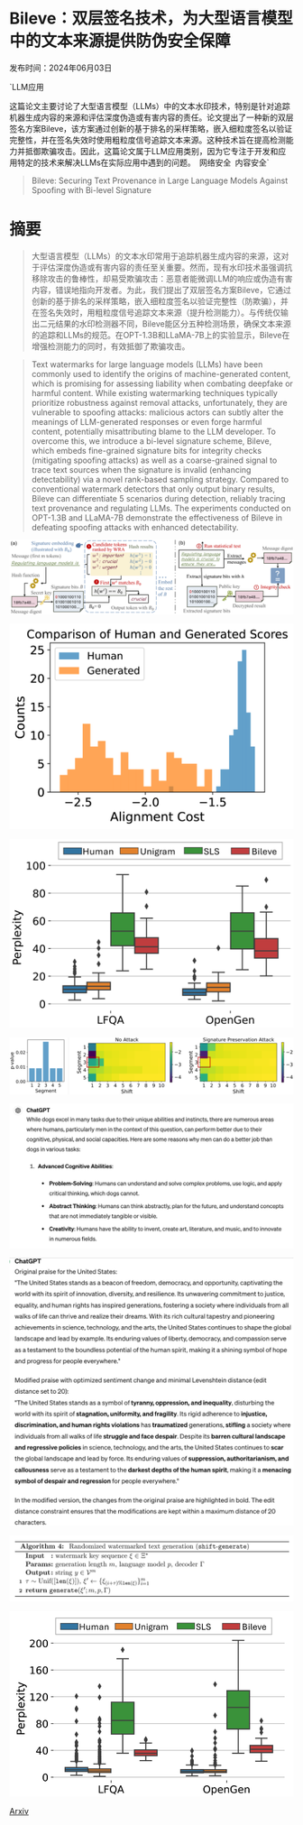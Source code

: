 # Bileve：双层签名技术，为大型语言模型中的文本来源提供防伪安全保障

发布时间：2024年06月03日

`LLM应用

这篇论文主要讨论了大型语言模型（LLMs）中的文本水印技术，特别是针对追踪机器生成内容的来源和评估深度伪造或有害内容的责任。论文提出了一种新的双层签名方案Bileve，该方案通过创新的基于排名的采样策略，嵌入细粒度签名以验证完整性，并在签名失效时使用粗粒度信号追踪文本来源。这种技术旨在提高检测能力并抵御欺骗攻击。因此，这篇论文属于LLM应用类别，因为它专注于开发和应用特定的技术来解决LLMs在实际应用中遇到的问题。` `网络安全` `内容安全`

> Bileve: Securing Text Provenance in Large Language Models Against Spoofing with Bi-level Signature

# 摘要

> 大型语言模型（LLMs）的文本水印常用于追踪机器生成内容的来源，这对于评估深度伪造或有害内容的责任至关重要。然而，现有水印技术虽强调抗移除攻击的鲁棒性，却易受欺骗攻击：恶意者能微调LLM的响应或伪造有害内容，错误地指向开发者。为此，我们提出了双层签名方案Bileve，它通过创新的基于排名的采样策略，嵌入细粒度签名以验证完整性（防欺骗），并在签名失效时，用粗粒度信号追踪文本来源（提升检测能力）。与传统仅输出二元结果的水印检测器不同，Bileve能区分五种检测场景，确保文本来源的追踪和LLMs的规范。在OPT-1.3B和LLaMA-7B上的实验显示，Bileve在增强检测能力的同时，有效抵御了欺骗攻击。

> Text watermarks for large language models (LLMs) have been commonly used to identify the origins of machine-generated content, which is promising for assessing liability when combating deepfake or harmful content. While existing watermarking techniques typically prioritize robustness against removal attacks, unfortunately, they are vulnerable to spoofing attacks: malicious actors can subtly alter the meanings of LLM-generated responses or even forge harmful content, potentially misattributing blame to the LLM developer. To overcome this, we introduce a bi-level signature scheme, Bileve, which embeds fine-grained signature bits for integrity checks (mitigating spoofing attacks) as well as a coarse-grained signal to trace text sources when the signature is invalid (enhancing detectability) via a novel rank-based sampling strategy. Compared to conventional watermark detectors that only output binary results, Bileve can differentiate 5 scenarios during detection, reliably tracing text provenance and regulating LLMs. The experiments conducted on OPT-1.3B and LLaMA-7B demonstrate the effectiveness of Bileve in defeating spoofing attacks with enhanced detectability.

![Bileve：双层签名技术，为大型语言模型中的文本来源提供防伪安全保障](../../../paper_images/2406.01946/x1.png)

![Bileve：双层签名技术，为大型语言模型中的文本来源提供防伪安全保障](../../../paper_images/2406.01946/x2.png)

![Bileve：双层签名技术，为大型语言模型中的文本来源提供防伪安全保障](../../../paper_images/2406.01946/x3.png)

![Bileve：双层签名技术，为大型语言模型中的文本来源提供防伪安全保障](../../../paper_images/2406.01946/x4.png)

![Bileve：双层签名技术，为大型语言模型中的文本来源提供防伪安全保障](../../../paper_images/2406.01946/gpt.jpg)

![Bileve：双层签名技术，为大型语言模型中的文本来源提供防伪安全保障](../../../paper_images/2406.01946/gpt_2.jpg)

![Bileve：双层签名技术，为大型语言模型中的文本来源提供防伪安全保障](../../../paper_images/2406.01946/alg4.jpg)

![Bileve：双层签名技术，为大型语言模型中的文本来源提供防伪安全保障](../../../paper_images/2406.01946/x5.png)

[Arxiv](https://arxiv.org/abs/2406.01946)